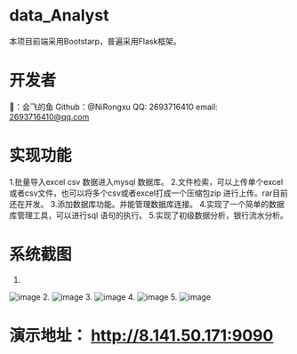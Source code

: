 # data_Analyst
本项目前端采用Bootstarp，普遍采用Flask框架。
# 开发者
👤：会飞的鱼
Github：@NiRongxu
QQ: 2693716410
email: 2693716410@qq.com
# 实现功能
1.批量导入excel csv 数据进入mysql 数据库。
2.文件检索，可以上传单个excel 或者csv文件，也可以将多个csv或者excel打成一个压缩包zip 进行上传。rar目前还在开发。
3.添加数据库功能。并能管理数据库连接。
4.实现了一个简单的数据库管理工具，可以进行sql 语句的执行。
5.实现了初级数据分析，银行流水分析。
# 系统截图
1.
![image](https://user-images.githubusercontent.com/67621434/134265773-e90dd22b-a31c-4ed0-af59-3731972b4d1b.png)
2.
![image](https://user-images.githubusercontent.com/67621434/134265538-fb7cc5f1-fa17-4270-ad22-7d838f5841ff.png)
3.
![image](https://user-images.githubusercontent.com/67621434/134266067-d54d1e06-785a-4433-8986-9d4afbf7fbc9.png)
4.
![image](https://user-images.githubusercontent.com/67621434/134265575-6d8b902c-c4e0-47ba-b4de-51c5634ae770.png)
5.
![image](https://user-images.githubusercontent.com/67621434/134265731-87394037-54d9-49c0-ad14-e9ae89366638.png)
# 演示地址： http://8.141.50.171:9090
